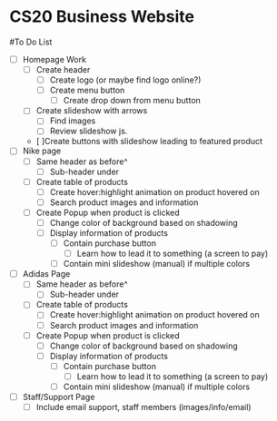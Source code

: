 # CS20 Business Website

#To Do List
- [ ] Homepage Work
  - [ ] Create header
    - [ ] Create logo (or maybe find logo online?)
    - [ ] Create menu button
      - [ ] Create drop down from menu button
  - [ ] Create slideshow with arrows
    - [ ] Find images
    - [ ] Review slideshow js.
  - [ ]Create buttons with slideshow leading to featured product
- [ ] Nike page
  - [ ] Same header as before^
    - [ ] Sub-header under
  - [ ] Create table of products
    - [ ] Create hover:highlight animation on product hovered on
    - [ ] Search product images and information
  - [ ] Create Popup when product is clicked
    - [ ] Change color of background based on shadowing
    - [ ] Display information of products
      - [ ] Contain purchase button
        - [ ] Learn how to lead it to something (a screen to pay)
      - [ ] Contain mini slideshow (manual) if multiple colors
- [ ] Adidas Page
  - [ ] Same header as before^
    - [ ] Sub-header under
  - [ ] Create table of products
    - [ ] Create hover:highlight animation on product hovered on
    - [ ] Search product images and information
  - [ ] Create Popup when product is clicked
    - [ ] Change color of background based on shadowing
    - [ ] Display information of products
      - [ ] Contain purchase button
          - [ ] Learn how to lead it to something (a screen to pay)
      - [ ] Contain mini slideshow (manual) if multiple colors

- [ ] Staff/Support Page
  - [ ] Include email support, staff members (images/info/email)
